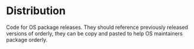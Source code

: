 # Distribution

Code for OS package releases. They should reference previously released
versions of orderly, they can be copy and pasted to help OS maintainers
package orderly.
